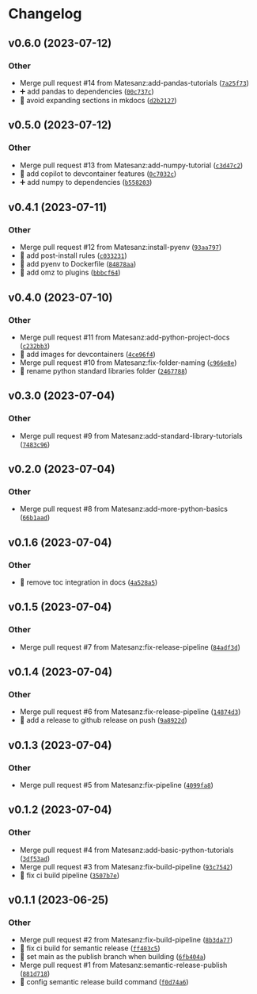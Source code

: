 # Changelog

<!--next-version-placeholder-->

## v0.6.0 (2023-07-12)

### Other

* Merge pull request #14 from Matesanz:add-pandas-tutorials ([`7a25f73`](https://github.com/Matesanz/python-machine-learning-course/commit/7a25f73e054c906cfbeeaa5d675a26ebaa8daedc))
* ➕ add pandas to dependencies ([`00c737c`](https://github.com/Matesanz/python-machine-learning-course/commit/00c737cc44e377235d7d14879533e963cbb19a19))
* 🔧 avoid expanding sections in mkdocs ([`d2b2127`](https://github.com/Matesanz/python-machine-learning-course/commit/d2b21271cce1857fe8a48ff5afb3956bea0925ed))

## v0.5.0 (2023-07-12)

### Other

* Merge pull request #13 from Matesanz:add-numpy-tutorial ([`c3d47c2`](https://github.com/Matesanz/python-machine-learning-course/commit/c3d47c29703117b96298937502b15c85402d0f07))
* 🔧 add copilot to devcontainer features ([`0c7032c`](https://github.com/Matesanz/python-machine-learning-course/commit/0c7032c23b9e149bb36e1741bdd9476de4dca662))
* ➕ add numpy to dependencies ([`b558203`](https://github.com/Matesanz/python-machine-learning-course/commit/b558203b348ac3353d3b882097d387821cf9f7af))

## v0.4.1 (2023-07-11)

### Other

* Merge pull request #12 from Matesanz:install-pyenv ([`93aa797`](https://github.com/Matesanz/python-machine-learning-course/commit/93aa797cb09923f70b97e4c7e1e8f63dd30a36c8))
* 🔧 add post-install rules ([`c033231`](https://github.com/Matesanz/python-machine-learning-course/commit/c033231bf8aa7779508ee166f852c0a4266d0d85))
* 🔧 add pyenv to Dockerfile ([`84878aa`](https://github.com/Matesanz/python-machine-learning-course/commit/84878aa5c516056a7898861db51707361c7d7452))
* 🔧 add omz to plugins ([`bbbcf64`](https://github.com/Matesanz/python-machine-learning-course/commit/bbbcf6452c92962ae11e1ba1c0609a2d5413f372))

## v0.4.0 (2023-07-10)

### Other

* Merge pull request #11 from Matesanz:add-python-project-docs ([`c232bb3`](https://github.com/Matesanz/python-machine-learning-course/commit/c232bb3c1a2c4d48b886b997750c3aa8a9ad0532))
* 🍱 add images for devcontainers ([`4ce96f4`](https://github.com/Matesanz/python-machine-learning-course/commit/4ce96f4b10b3e2b5587d34205c7887c6040c9dc0))
* Merge pull request #10 from Matesanz:fix-folder-naming ([`c966e8e`](https://github.com/Matesanz/python-machine-learning-course/commit/c966e8e612dc7553b9140dcea59b44e3a286992f))
* 🚚 rename python standard libraries folder ([`2467788`](https://github.com/Matesanz/python-machine-learning-course/commit/24677882730263afec19cf1320ea313df608ad0f))

## v0.3.0 (2023-07-04)

### Other

* Merge pull request #9 from Matesanz:add-standard-library-tutorials ([`7483c96`](https://github.com/Matesanz/python-machine-learning-course/commit/7483c96c14a280eb6452d213ceb841a63e19b293))

## v0.2.0 (2023-07-04)

### Other

* Merge pull request #8 from Matesanz:add-more-python-basics ([`66b1aad`](https://github.com/Matesanz/python-machine-learning-course/commit/66b1aadd2d9a1ea3333f246ad84ce133e6be013b))

## v0.1.6 (2023-07-04)

### Other

* 🔧 remove toc integration in docs ([`4a528a5`](https://github.com/Matesanz/python-machine-learning-course/commit/4a528a5fed279efd05354d47a0297c39bbb30a0f))

## v0.1.5 (2023-07-04)

### Other

* Merge pull request #7 from Matesanz:fix-release-pipeline ([`84adf3d`](https://github.com/Matesanz/python-machine-learning-course/commit/84adf3de0d8ba100cf51527ba7ef3bb43a3ea67e))

## v0.1.4 (2023-07-04)

### Other

* Merge pull request #6 from Matesanz:fix-release-pipeline ([`14874d3`](https://github.com/Matesanz/python-machine-learning-course/commit/14874d3e28c9629382b7e6247e91e6d8363f6e41))
* 🔧 add a release to github release on push ([`9a8922d`](https://github.com/Matesanz/python-machine-learning-course/commit/9a8922df5546282bb7a387f611e70064a2359c88))

## v0.1.3 (2023-07-04)

### Other

* Merge pull request #5 from Matesanz:fix-pipeline ([`4099fa8`](https://github.com/Matesanz/python-machine-learning-course/commit/4099fa87ed7c2d61a2077ffe66e82dd2beab8e60))

## v0.1.2 (2023-07-04)

### Other

* Merge pull request #4 from Matesanz:add-basic-python-tutorials ([`3df53ad`](https://github.com/Matesanz/python-machine-learning-course/commit/3df53ad739f0bfb5ce13808bc58af116cb8cb78a))
* Merge pull request #3 from Matesanz:fix-build-pipeline ([`93c7542`](https://github.com/Matesanz/python-machine-learning-course/commit/93c7542d4cf5ac5e19fb70226912d82618546206))
* 💚 fix ci build pipeline ([`3507b7e`](https://github.com/Matesanz/python-machine-learning-course/commit/3507b7ecb0acc8cfe026a7f41c5dec8606378b49))

## v0.1.1 (2023-06-25)

### Other

* Merge pull request #2 from Matesanz:fix-build-pipeline ([`8b3da77`](https://github.com/Matesanz/python-machine-learning-course/commit/8b3da77b31874193bfebc05d5947ade3c8cc649a))
* 💚 fix ci build for semantic release ([`ff403c5`](https://github.com/Matesanz/python-machine-learning-course/commit/ff403c5cee02f49f056aef7baa06435130d731ec))
* 🔧 set main as the publish branch when building ([`6fb404a`](https://github.com/Matesanz/python-machine-learning-course/commit/6fb404ab2c89593907ad406593f9e5ace9c36c09))
* Merge pull request #1 from Matesanz:semantic-release-publish ([`881d718`](https://github.com/Matesanz/python-machine-learning-course/commit/881d7188c9ec627d5cb909aec7e1967d1d0f6627))
* 🔧 config semantic release build command ([`f0d74a6`](https://github.com/Matesanz/python-machine-learning-course/commit/f0d74a67713c863726d39a090d9767fa97a3fdd3))
